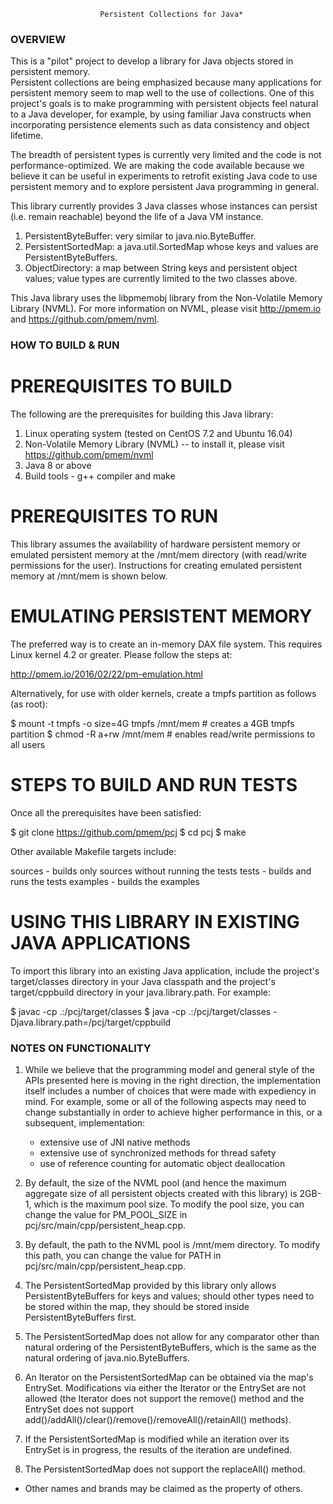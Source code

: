                         Persistent Collections for Java*


### OVERVIEW ###
This is a "pilot" project to develop a library for Java objects stored in persistent memory.  
Persistent collections are being emphasized because many applications for persistent memory
seem to map well to the use of collections.  One of this project's goals is to make programming 
with persistent objects feel natural to a Java developer, for example, by using familiar Java 
constructs when incorporating persistence elements such as data consistency and object lifetime.  

The breadth of persistent types is currently very limited and the code is not performance-optimized.
We are making the code available because we believe it can be useful in experiments to retrofit 
existing Java code to use persistent memory and to explore persistent Java programming in general. 

This library currently provides 3 Java classes whose instances can persist (i.e. remain reachable)
beyond the life of a Java VM instance.

1) PersistentByteBuffer: very similar to java.nio.ByteBuffer.
2) PersistentSortedMap: a java.util.SortedMap whose keys and values are PersistentByteBuffers.
3) ObjectDirectory: a map between String keys and persistent object values; value types are 
   currently limited to the two classes above.
  
This Java library uses the libpmemobj library from the Non-Volatile Memory Library (NVML). 
For more information on NVML, please visit http://pmem.io and https://github.com/pmem/nvml.

### HOW TO BUILD & RUN ###

# PREREQUISITES TO BUILD #
The following are the prerequisites for building this Java library:

1) Linux operating system (tested on CentOS 7.2 and Ubuntu 16.04)
2) Non-Volatile Memory Library (NVML) -- to install it, please visit https://github.com/pmem/nvml
3) Java 8 or above
4) Build tools - g++ compiler and make

# PREREQUISITES TO RUN #
This library assumes the availability of hardware persistent memory or emulated persistent memory 
at the /mnt/mem directory (with read/write permissions for the user).  Instructions for creating 
emulated persistent memory at /mnt/mem is shown below.

# EMULATING PERSISTENT MEMORY #
The preferred way is to create an in-memory DAX file system. This requires Linux kernel 4.2 or 
greater. Please follow the steps at:

   http://pmem.io/2016/02/22/pm-emulation.html

Alternatively, for use with older kernels, create a tmpfs partition as follows (as root):

   $ mount -t tmpfs -o size=4G tmpfs /mnt/mem  # creates a 4GB tmpfs partition
   $ chmod -R a+rw /mnt/mem                    # enables read/write permissions to all users
  
# STEPS TO BUILD AND RUN TESTS #
Once all the prerequisites have been satisfied:

   $ git clone https://github.com/pmem/pcj
   $ cd pcj
   $ make

Other available Makefile targets include:

   sources - builds only sources without running the tests
   tests - builds and runs the tests
   examples - builds the examples

# USING THIS LIBRARY IN EXISTING JAVA APPLICATIONS #
To import this library into an existing Java application, include the project's target/classes 
directory in your Java classpath and the project's target/cppbuild directory in your 
java.library.path.  For example: 

   $ javac -cp .:<path>/pcj/target/classes <source>
   $ java -cp .:<path>/pcj/target/classes -Djava.library.path=<path>/pcj/target/cppbuild <class>

### NOTES ON FUNCTIONALITY ###
1) While we believe that the programming model and general style of the APIs presented here is 
   moving in the right direction, the implementation itself includes a number of choices that were 
   made with expediency in mind.  For example, some or all of the following aspects may need to 
   change substantially in order to achieve higher performance in this, or a subsequent, 
   implementation:
     
   - extensive use of JNI native methods
   - extensive use of synchronized methods for thread safety
   - use of reference counting for automatic object deallocation

2) By default, the size of the NVML pool (and hence the maximum aggregate size of all persistent 
   objects created with this library) is 2GB-1, which is the maximum pool size.  To modify the pool 
   size, you can change the value for PM_POOL_SIZE in pcj/src/main/cpp/persistent_heap.cpp.

3) By default, the path to the NVML pool is /mnt/mem directory. To modify this path, you can change
   the value for PATH in pcj/src/main/cpp/persistent_heap.cpp.

4) The PersistentSortedMap provided by this library only allows PersistentByteBuffers for keys and 
   values; should other types need to be stored within the map, they should be stored inside 
   PersistentByteBuffers first.

5) The PersistentSortedMap does not allow for any comparator other than natural ordering of the 
   PersistentByteBuffers, which is the same as the natural ordering of java.nio.ByteBuffers.

6) An Iterator on the PersistentSortedMap can be obtained via the map's EntrySet. Modifications via 
   either the Iterator or the EntrySet are not allowed (the Iterator does not support the remove() 
   method and the EntrySet does not support add()/addAll()/clear()/remove()/removeAll()/retainAll() 
   methods).

7) If the PersistentSortedMap is modified while an iteration over its EntrySet is in progress, the 
   results of the iteration are undefined.

8) The PersistentSortedMap does not support the replaceAll() method.


* Other names and brands may be claimed as the property of others.
